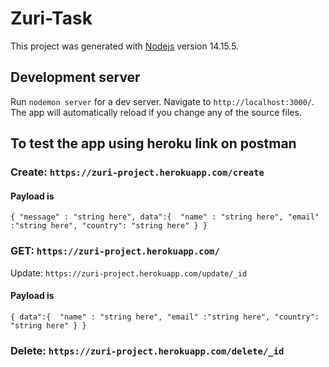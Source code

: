 # Zuri-Task

This project was generated with [Nodejs](https://nodejs.org/en/) version 14.15.5.

## Development server
Run `nodemon server` for a dev server. Navigate to `http://localhost:3000/`. The app will automatically reload if you change any of the source files.


## To test the app using heroku link on postman

### Create: `https://zuri-project.herokuapp.com/create`

#### Payload is 
`{ "message" : "string here",
		data":{ 
            "name" : "string here",
			"email" :"string here",
			"country": "string here"
	    }
}`

### GET: `https://zuri-project.herokuapp.com/`

Update: `https://zuri-project.herokuapp.com/update/_id`
#### Payload is 
`{
	data":{ 
        "name" : "string here",
		"email" :"string here",
		"country": "string here"
	}
}`

### Delete: `https://zuri-project.herokuapp.com/delete/_id`